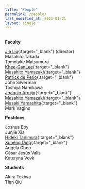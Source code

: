 ```yaml
---
title: "People"
permalink: /people/
last_modified_at: 2023-01-21
layout: single
---
```


\
**Faculty**

[Jia Liu](https://liuxx479.github.io/){:target="_blank"} (director)\
Masahiro Takada\
Tomotake Matsumura\
[Khee-GanLee](https://www.kglee.me/){:target="_blank"}\
[Masahito Yamazaki](https://member.ipmu.jp/masahito.yamazaki/index.shtml){:target="_blank"}\
[Patrick de Perio](https://db.ipmu.jp/member/personal/2843en.html){:target="_blank"}\
John Silverman\
Toshiya	Namikawa\
[Joaquin Armijo](https://jarmijotorres.github.io/Joaquin.Armijo.Torres/){:target="_blank"}\
[Masahito Yamazaki](https://member.ipmu.jp/masahito.yamazaki/index.shtml){:target="_blank"}\
[Masaki Yamashita](https://db.ipmu.jp/member/personal/55en.html){:target="_blank"}\
Mark Vagins


**Postdocs**

Joshua Eby\
Junjie Xia\
[Hideki Tanimura](https://member.ipmu.jp/hideki.tanimura/index.htm){:target="_blank"}\
[Xuheng Ding](https://dartoon.github.io/){:target="_blank"}\
Angela Chen\
César Jesús Valls\
Kateryna Vovk


**Students**

Akira Tokiwa\
Tian Qiu


